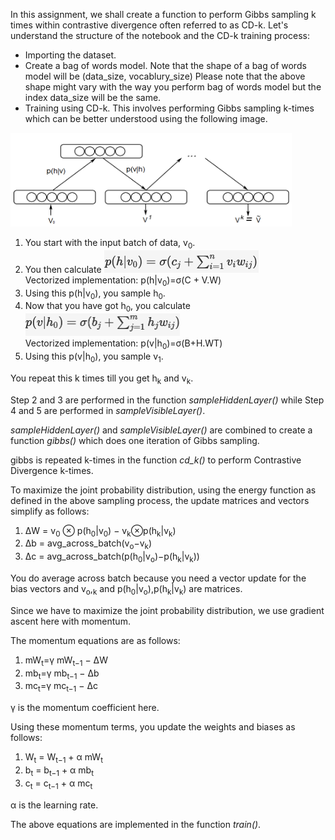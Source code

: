 In this assignment, we shall create a function to perform Gibbs sampling k times within contrastive divergence often referred to as CD-k. Let's understand the structure of the notebook and the CD-k training process:

* Importing the dataset.
* Create a bag of words model.
Note that the shape of a bag of words model will be (data_size, vocablury_size)
Please note that the above shape might vary with the way you perform bag of words model but the index data_size will be the same.
* Training using CD-k. This involves performing Gibbs sampling k-times which can be better understood using the following image.<br>
<img src="Contrastive-Divergence.png" width="450" height="150">

1. You start with the input batch of data, v<sub>0</sub>. 
2. You then calculate <img src="CD-phv0-calc.png" width="247" height="36"><br> Vectorized implementation: p(h|v<sub>0</sub>)=σ(C + V.W)
3. Using this p(h|v<sub>0</sub>), you sample h<sub>0</sub>.
4. Now that you have got h<sub>0</sub>, you calculate
<img src="CD-phv0-calc-2.png" width="247" height="36"><br> Vectorized implementation: p(v|h<sub>0</sub>)=σ(B+H.WT)
5. Using this p(v|h<sub>0</sub>), you sample v<sub>1</sub>.

You repeat this k times till you get h<sub>k</sub> and v<sub>k</sub>.

Step 2 and 3 are performed in the function *sampleHiddenLayer()* while Step 4 and 5 are performed in *sampleVisibleLayer()*. 

*sampleHiddenLayer()* and *sampleVisibleLayer()* are combined to create a function *gibbs()* which does one iteration of Gibbs sampling.

gibbs is repeated k-times in the function *cd_k()* to perform Contrastive Divergence k-times.


To maximize the joint probability distribution, using the energy function as defined in the above sampling process, the update matrices and vectors simplify as follows:

1. ΔW = v<sub>0</sub> ⊗ p(h<sub>0</sub>|v<sub>0</sub>) − v<sub>k</sub>⊗p(h<sub>k</sub>|v<sub>k</sub>)
2. Δb = avg_across_batch(v<sub>o</sub>−v<sub>k</sub>)
3. Δc = avg_across_batch(p(h<sub>0</sub>|v<sub>o</sub>)−p(h<sub>k</sub>|v<sub>k</sub>))

You do average across batch because you need a vector update for the bias vectors and v<sub>o</sub>,<sub>k</sub> and p(h<sub>0</sub>|v<sub>o</sub>),p(h<sub>k</sub>|v<sub>k</sub>) are matrices.

Since we have to maximize the joint probability distribution, we use gradient ascent here with momentum.

The momentum equations are as follows:

1. mW<sub>t</sub>=γ mW<sub>t−1</sub> − ΔW
2. mb<sub>t</sub>=γ mb<sub>t−1</sub> − Δb
3. mc<sub>t</sub>=γ mc<sub>t−1</sub> − Δc

γ is the momentum coefficient here.

Using these momentum terms, you update the weights and biases as follows:

1. W<sub>t</sub> = W<sub>t−1</sub> + α mW<sub>t</sub>
2. b<sub>t</sub> = b<sub>t−1</sub> + α mb<sub>t</sub>
3. c<sub>t</sub> = c<sub>t−1</sub> + α mc<sub>t</sub>

α is the learning rate.

The above equations are implemented in the function *train()*.

